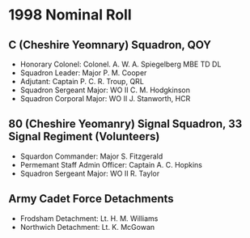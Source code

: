 # 1998 Nominal Roll

## C (Cheshire Yeomnary) Squadron, QOY

* Honorary Colonel: Colonel. A. W. A. Spiegelberg MBE TD DL
* Squadron Leader: Major P. M. Cooper
* Adjutant: Captain P. C. R. Troup, QRL
* Squadron Sergeant Major: WO II C. M. Hodgkinson
* Squadron Corporal Major: WO II J. Stanworth, HCR

## 80 (Cheshire Yeomanry) Signal Squadron, 33 Signal Regiment (Volunteers)

* Squardon Commander: Major S. Fitzgerald
* Permemant Staff Admin Officer: Captain A. C. Hopkins
* Squadron Sergeant Major: WO II R. Taylor

## Army Cadet Force Detachments

* Frodsham Detachment: Lt. H. M. Williams
* Northwich Detachment: Lt. K. McGowan
